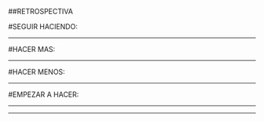 ##RETROSPECTIVA

#SEGUIR HACIENDO:
** **
#HACER MAS:
** **
#HACER MENOS:
** **
#EMPEZAR A HACER:
** **
***